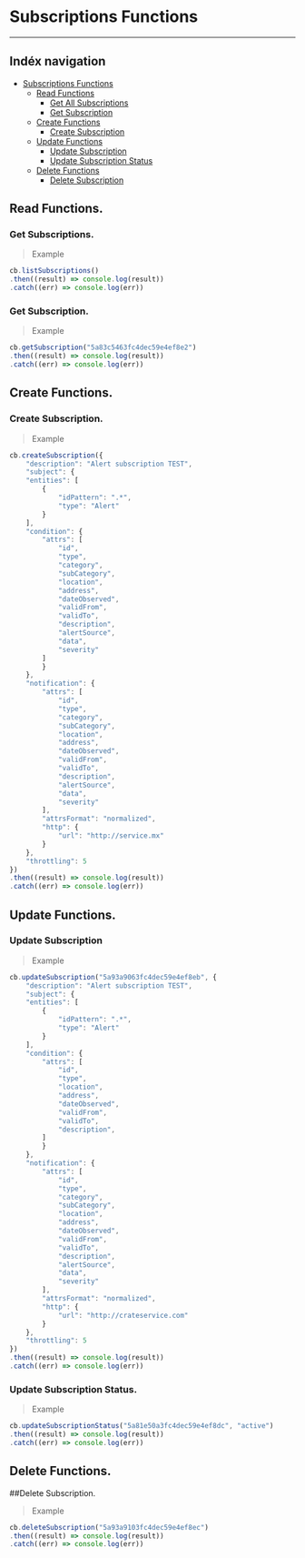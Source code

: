 # Subscriptions Functions
***
## Indéx navigation
* [Subscriptions Functions](#subscriptions-functions)
    * [Read Functions](#read-functions)
	    * [Get All Subscriptions](#get-all-subscriptions)
	    * [Get Subscription](#get-subscription)
    * [Create Functions](#create-functions)
	    * [Create Subscription](#create-subscription)
    * [Update Functions](#update-functions)
        * [Update Subscription](#update-subscription)
        * [Update Subscription Status](#update-subscription-status)
    * [Delete Functions](#dele-functions)
	    * [Delete Subscription](#delete-subscription)

## Read Functions.

### Get Subscriptions.
> Example
```js
cb.listSubscriptions()
.then((result) => console.log(result))
.catch((err) => console.log(err))
```
### Get Subscription.
> Example
```js
cb.getSubscription("5a83c5463fc4dec59e4ef8e2")
.then((result) => console.log(result))
.catch((err) => console.log(err))
```

## Create Functions.

### Create Subscription.
> Example
```js
cb.createSubscription({
	"description": "Alert subscription TEST",
	"subject": {
	"entities": [
  		{
			"idPattern": ".*",
			"type": "Alert"
		}
	],
	"condition": {
		"attrs": [
  			"id",	
  			"type",
  			"category",
  			"subCategory",
  			"location",
  			"address",
  			"dateObserved",
  			"validFrom",
  			"validTo",
  			"description",
  			"alertSource",
  			"data",
  			"severity"
		]
		}
	},
	"notification": {
  		"attrs": [
  			"id",  
          	"type",
            "category",
            "subCategory",
            "location",
            "address",
            "dateObserved",
            "validFrom",
            "validTo",
            "description",
            "alertSource",
            "data",
            "severity"
        ],
		"attrsFormat": "normalized",
		"http": {
			"url": "http://service.mx"
		}
	},
	"throttling": 5
})
.then((result) => console.log(result))
.catch((err) => console.log(err))
```

## Update Functions.

### Update Subscription
> Example
```js
cb.updateSubscription("5a93a9063fc4dec59e4ef8eb", {
	"description": "Alert subscription TEST",
	"subject": {
	"entities": [
  		{
			"idPattern": ".*",
			"type": "Alert"
		}
	],
	"condition": {
		"attrs": [
  			"id",	
  			"type",
  			"location",
  			"address",
  			"dateObserved",
  			"validFrom",
  			"validTo",
  			"description",
		]
		}
	},
	"notification": {
  		"attrs": [
  			"id",  
          	"type",
            "category",
            "subCategory",
            "location",
            "address",
            "dateObserved",
            "validFrom",
            "validTo",
            "description",
            "alertSource",
            "data",
            "severity"
        ],
		"attrsFormat": "normalized",
		"http": {
			"url": "http://crateservice.com"
		}
	},
	"throttling": 5
})
.then((result) => console.log(result))
.catch((err) => console.log(err))
```
### Update Subscription Status.
> Example
```js
cb.updateSubscriptionStatus("5a81e50a3fc4dec59e4ef8dc", "active")
.then((result) => console.log(result))
.catch((err) => console.log(err))
```

## Delete Functions.

##Delete Subscription.
> Example
```js
cb.deleteSubscription("5a93a9103fc4dec59e4ef8ec")
.then((result) => console.log(result))
.catch((err) => console.log(err))
```
